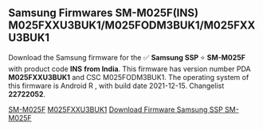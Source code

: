 <h2>Samsung Firmwares SM-M025F(INS) M025FXXU3BUK1/M025FODM3BUK1/M025FXXU3BUK1</h2>
Download the Samsung firmware for the ✅ <strong>Samsung SSP </strong> ⭐ <strong>SM-M025F</strong> with product code <strong>INS</strong> <strong> from India</strong>. This firmware has version number PDA <strong>M025FXXU3BUK1</strong> and CSC M025FODM3BUK1. The operating system of this firmware is Android R , with build date 2021-12-15. Changelist <strong>22722052</strong>.


[SM-M025F](https://samfirm.shop/samsung/model/SM-M025F)
[M025FXXU3BUK1](https://samfirm.shop/samsung/pda/M025FXXU3BUK1)
[Download Firmware Samsung SSP SM-M025F](https://samfirm.shop/samsung/firmware/482634)
